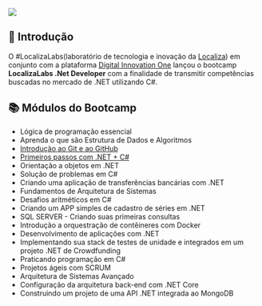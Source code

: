 [<img src="http://matheusti.com.br/my-github-images/bootcamp-dio-localizaLabs/bootcamp-localiza.png">](https://digitalinnovation.one/bootcamps/localizalabs-net-developer)

## 🧐 Introdução

O #LocalizaLabs(laboratório de tecnologia e inovação da [Localiza](https://www.localiza.com/brasil/pt-br)) em conjunto com a plataforma [Digital Innovation One](https://web.digitalinnovation.one/) lançou o bootcamp **LocalizaLabs .Net Developer** com a finalidade de transmitir competências buscadas no mercado de .NET utilizando C#.

## 📚 Módulos do Bootcamp
 - Lógica de programação essencial
 - Aprenda o que são Estrutura de Dados e Algoritmos
 - [Introdução ao Git e ao GitHub](https://github.com/matheussantanads/bootcamp-dio-localizaLabs/tree/main/git-github#aulas-1-2-e-3)
 - [Primeiros passos com .NET + C#](https://github.com/matheussantanads/bootcamp-dio-localizaLabs/tree/main/primeiros-passos-c%23#aula-1)
 - Orientação a objetos em .NET
 - Solução de problemas em C#
 - Criando uma aplicação de transferências bancárias com .NET
 - Fundamentos de Arquitetura de Sistemas
 - Desafios aritméticos em C#
 - Criando um APP simples de cadastro de séries em .NET
 - SQL SERVER - Criando suas primeiras consultas
 - Introdução a orquestração de contêineres com Docker
 - Desenvolvimento de aplicações com .NET
 - Implementando sua stack de testes de unidade e integrados em um projeto .NET de Crowdfunding
 - Praticando programação em C#
 - Projetos ágeis com SCRUM
 - Arquitetura de Sistemas Avançado
 - Configuração da arquitetura back-end com .NET Core
 - Construindo um projeto de uma API .NET integrada ao MongoDB